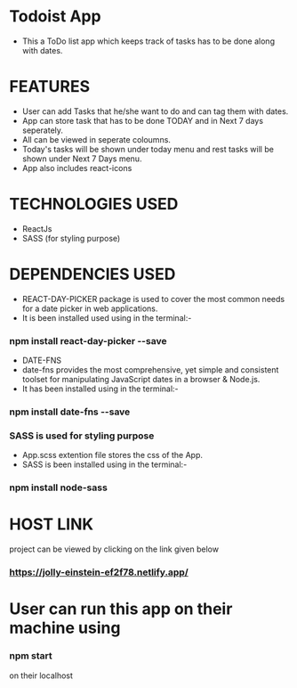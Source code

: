 # Todoist App
- This a ToDo list app which keeps track of tasks has to be done along with dates.


# FEATURES 
-  User can add Tasks that he/she want to do and can tag them with dates. 
-  App can store task that has to be done TODAY and in Next 7 days seperately.
-  All can be viewed in seperate coloumns.
-   Today's tasks will be shown under today menu and rest tasks will be shown under Next 7 Days menu.
-   App also includes react-icons

# TECHNOLOGIES USED
- ReactJs
- SASS (for styling purpose)

# DEPENDENCIES USED
- REACT-DAY-PICKER package is used to cover the most common needs for a date picker in web applications.
- It is been installed used using in the terminal:- 
###  npm install react-day-picker --save

- DATE-FNS
- date-fns provides the most comprehensive, yet simple and consistent toolset for manipulating JavaScript dates in a browser & Node.js.
- It has been installed using in the terminal:-
### npm install date-fns --save

### SASS is used for styling purpose 
- App.scss extention file stores the css of the App.
- SASS is been installed using in the terminal:- 
### npm install node-sass  

# HOST LINK
project can be viewed by clicking on the link given below
### https://jolly-einstein-ef2f78.netlify.app/

# User can run this app on their machine using 
### npm start 
on their localhost


